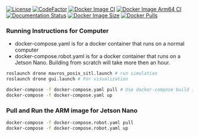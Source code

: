 [![License](https://img.shields.io/badge/License-BSD%203--Clause-blue.svg)](https://opensource.org/licenses/BSD-3-Clause)
[![CodeFactor](https://www.codefactor.io/repository/github/manx52/rob498/badge/main)](https://www.codefactor.io/repository/github/manx52/rob498/overview/main)
[![Docker Image CI](https://github.com/manx52/ROB498/actions/workflows/docker_image.yml/badge.svg)](https://github.com/manx52/ROB498/actions/workflows/docker_image.yml)
[![Docker Image Arm64 CI](https://github.com/manx52/ROB498/actions/workflows/docker_image_arm.yml/badge.svg)](https://github.com/manx52/ROB498/actions/workflows/docker_image_arm.yml)
[![Documentation Status](https://readthedocs.org/projects/rob498/badge/?version=latest)](https://manx52.github.io/ROB498/api.html)
[![Docker Image Size](https://badgen.net/docker/size/utrarobosoccer/rob498?icon=docker&label=image%20size)](https://hub.docker.com/r/utrarobosoccer/rob498/)
[![Docker Pulls](https://badgen.net/docker/pulls/utrarobosoccer/rob498?icon=docker&label=pulls)](https://hub.docker.com/r/utrarobosoccer/rob498/)



### Running Instructions for Computer
- docker-compose.yaml is for a docker container that runs on a normal computer
- docker-compose.robot.yaml  is for a docker container that runs on a Jetson Nano. Building from scratch will take more then an hour.
```bash
roslaunch drone mavros_posix_sitl.launch # run simulation
roslaunch drone gui.launch # For visualization

docker-compose -f docker-compose.yaml pull # Use docker-compose build if you want to build locally
docker-compose -f docker-compose.yaml up

```

### Pull and Run the ARM image for Jetson Nano
```bash
docker-compose -f docker-compose.robot.yaml pull
docker-compose -f docker-compose.robot.yaml up
```
